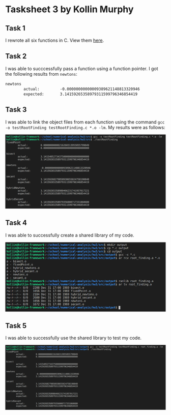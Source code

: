 # Tasksheet 3 by Kollin Murphy

## Task 1

I rewrote all six functions in C. View them [here](https://github.com/kollinmurphy/math4610/hw3/src).



## Task 2

I was able to succcessfully pass a function using a function pointer. I got the following results from `newtons`:

```
newtons
        actual:         -0.00000000000009389621148813320946
        expected:       3.14159265358979311599796346854419
```



## Task 3

I was able to link the object files from each function using the command `gcc -o testRootFinding testRootFinding.c *.o -lm`. My results were as follows:

![task3](img/task3.png)



## Task 4

I was able to successfully create a shared library of my code.

![task4](img/task4.png)



## Task 5

I was able to successfully use the shared library to test my code.

![task5](img/task5.png)
